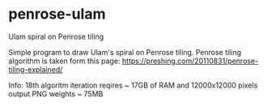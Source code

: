 # penrose-ulam
Ulam spiral on Penrose tiling

Simple program to draw Ulam's spiral on Penrose tiling.
Penrose tiling algorithm is taken form this page:
https://preshing.com/20110831/penrose-tiling-explained/


Info:
18th algoritm iteration reqires ~ 17GB of RAM and 12000x12000 pixels output PNG weights ~ 75MB